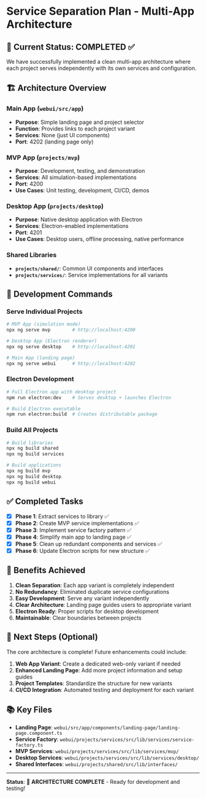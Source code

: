 # Service Separation Plan - Multi-App Architecture

## 🎯 **Current Status: COMPLETED** ✅

We have successfully implemented a clean multi-app architecture where each project serves independently with its own services and configuration.

## 🏗️ **Architecture Overview**

### **Main App (`webui/src/app`)**
- **Purpose**: Simple landing page and project selector
- **Function**: Provides links to each project variant
- **Services**: None (just UI components)
- **Port**: 4202 (landing page only)

### **MVP App (`projects/mvp`)**
- **Purpose**: Development, testing, and demonstration
- **Services**: All simulation-based implementations
- **Port**: 4200
- **Use Cases**: Unit testing, development, CI/CD, demos

### **Desktop App (`projects/desktop`)**
- **Purpose**: Native desktop application with Electron
- **Services**: Electron-enabled implementations
- **Port**: 4201
- **Use Cases**: Desktop users, offline processing, native performance

### **Shared Libraries**
- **`projects/shared/`**: Common UI components and interfaces
- **`projects/services/`**: Service implementations for all variants

## 🚀 **Development Commands**

### **Serve Individual Projects**
```bash
# MVP App (simulation mode)
npx ng serve mvp        # http://localhost:4200

# Desktop App (Electron renderer)
npx ng serve desktop    # http://localhost:4201

# Main App (landing page)
npx ng serve webui      # http://localhost:4202
```

### **Electron Development**
```bash
# Full Electron app with desktop project
npm run electron:dev    # Serves desktop + launches Electron

# Build Electron executable
npm run electron:build  # Creates distributable package
```

### **Build All Projects**
```bash
# Build libraries
npx ng build shared
npx ng build services

# Build applications
npx ng build mvp
npx ng build desktop
npx ng build webui
```

## ✅ **Completed Tasks**

- [x] **Phase 1**: Extract services to library ✅
- [x] **Phase 2**: Create MVP service implementations ✅
- [x] **Phase 3**: Implement service factory pattern ✅
- [x] **Phase 4**: Simplify main app to landing page ✅
- [x] **Phase 5**: Clean up redundant components and services ✅
- [x] **Phase 6**: Update Electron scripts for new structure ✅

## 🎉 **Benefits Achieved**

1. **Clean Separation**: Each app variant is completely independent
2. **No Redundancy**: Eliminated duplicate service configurations
3. **Easy Development**: Serve any variant independently
4. **Clear Architecture**: Landing page guides users to appropriate variant
5. **Electron Ready**: Proper scripts for desktop development
6. **Maintainable**: Clear boundaries between projects

## 🔄 **Next Steps (Optional)**

The core architecture is complete! Future enhancements could include:

1. **Web App Variant**: Create a dedicated web-only variant if needed
2. **Enhanced Landing Page**: Add more project information and setup guides
3. **Project Templates**: Standardize the structure for new variants
4. **CI/CD Integration**: Automated testing and deployment for each variant

## 📚 **Key Files**

- **Landing Page**: `webui/src/app/components/landing-page/landing-page.component.ts`
- **Service Factory**: `webui/projects/services/src/lib/services/service-factory.ts`
- **MVP Services**: `webui/projects/services/src/lib/services/mvp/`
- **Desktop Services**: `webui/projects/services/src/lib/services/desktop/`
- **Shared Interfaces**: `webui/projects/shared/src/lib/interfaces/`

---

**Status**: 🎯 **ARCHITECTURE COMPLETE** - Ready for development and testing!
